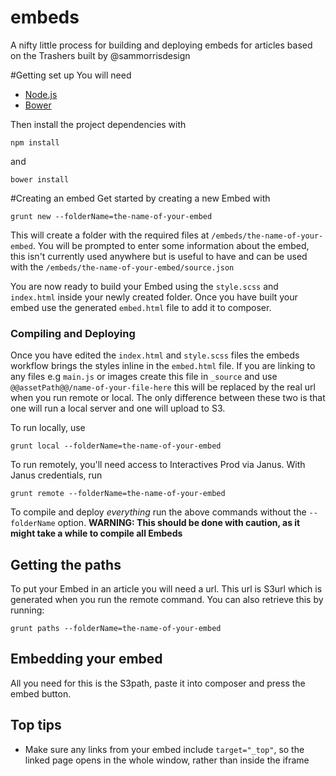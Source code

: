 # embeds
A nifty little process for building and deploying embeds for articles based on the Trashers built by @sammorrisdesign

#Getting set up
You will need

 * [Node.js](http://nodejs.org/)
 * [Bower](http://bower.io/)

Then install the project dependencies with
```
npm install
```

and
```
bower install
```

#Creating an embed
Get started by creating a new Embed with
```
grunt new --folderName=the-name-of-your-embed
```

This will create a folder with the required files at `/embeds/the-name-of-your-embed`. You will be prompted to enter some information about the embed, this isn't currently used anywhere but is useful to have and can be used with the `/embeds/the-name-of-your-embed/source.json`

You are now ready to build your Embed using the `style.scss` and `index.html` inside your newly created folder. Once you have built your embed use the generated `embed.html` file to add it to composer.

### Compiling and Deploying

Once you have edited the `index.html` and `style.scss` files the embeds workflow brings the styles inline in the `embed.html` file. If you are linking to any files e.g `main.js` or images create this file in `_source` and use `@@assetPath@@/name-of-your-file-here` this will be replaced by the real url when you run remote or local. The only difference between these two is that one will run a local server and one will upload to S3.

To run locally, use
```
grunt local --folderName=the-name-of-your-embed
```

To run remotely, you'll need access to Interactives Prod via Janus. With Janus credentials, run
```
grunt remote --folderName=the-name-of-your-embed
```

To compile and deploy *everything* run the above commands without the `--folderName` option. **WARNING: This should be done with caution, as it might take a while to compile all Embeds**

## Getting the paths

To put your Embed in an article you will need a url. This url is S3url which is generated when you run the remote command. You can also retrieve this by running:
```
grunt paths --folderName=the-name-of-your-embed
```

## Embedding your embed

All you need for this is the S3path, paste it into composer and press the embed button.

## Top tips

* Make sure any links from your embed include `target="_top"`, so the linked page opens in the whole window, rather than inside the iframe

